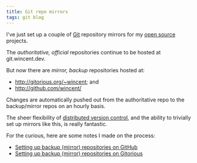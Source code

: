 ```yaml
---
title: Git repo mirrors
tags: git blog
---
```


I've just set up a couple of [Git](/wiki/Git) repository mirrors for my [open source](/wiki/open_source) projects.

The _authoritative, official_ repositories continue to be hosted at git.wincent.dev.

But now there are _mirror, backup_ repositories hosted at:

-   <http://gitorious.org/~wincent>; and
-   <http://github.com/wincent/>

Changes are automatically pushed out from the authoritative repo to the backup/mirror repos on an hourly basis.

The sheer flexibility of [distributed version control](/wiki/distributed_version_control), and the ability to trivially set up mirrors like this, is really fantastic.

For the curious, here are some notes I made on the process:

-   [Setting up backup (mirror) repositories on GitHub](/wiki/Setting_up_backup_%28mirror%29_repositories_on_GitHub)
-   [Setting up backup (mirror) repositories on Gitorious](/wiki/Setting_up_backup_%28mirror%29_repositories_on_Gitorious)
